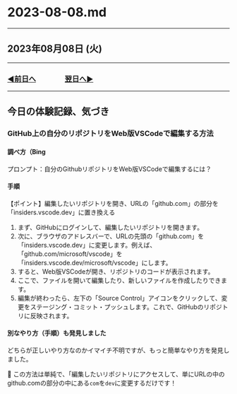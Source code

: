 # 2023-08-08.md

---

## 2023年08月08日 (火)

---

### [◀️前日へ](https://github.com/yuasys/chatty-journal/blob/main/2023/08/2023-08-07.md)&emsp;&emsp;&emsp;&emsp;[翌日へ▶️](https://github.com/yuasys/chatty-journal/blob/main/2023/08/2023-08-09.md)

---

## 今日の体験記録、気づき

### GitHub上の自分のリポジトリをWeb版VSCodeで編集する方法

#### 調べ方（Bing

プロンプト：自分のGithubリポジトリをWeb版VSCodeで編集するには？

#### 手順

【ポイント】編集したいリポジトリを開き、URLの「github.com」の部分を「insiders.vscode.dev」に置き換える

1. まず、GitHubにログインして、編集したいリポジトリを開きます。
1. 次に、ブラウザのアドレスバーで、URLの先頭の「github.com」を「insiders.vscode.dev」に変更します。例えば、「github.com/microsoft/vscode」を「insiders.vscode.dev/microsoft/vscode」にします。
1. すると、Web版VSCodeが開き、リポジトリのコードが表示されます。
1. ここで、ファイルを開いて編集したり、新しいファイルを作成したりできます。  
1. 編集が終わったら、左下の「Source Control」アイコンをクリックして、変更をステージング・コミット・プッシュします。これで、GitHubのリポジトリに反映されます。

#### 別なやり方（手順）も発見しました

どちらが正しいやり方なのかイマイチ不明ですが、もっと簡単なやり方を発見しました。  

📌 この方法は単純で、「編集したいリポジトリにアクセスして、単にURLの中のgithub.comの部分の中にある`com`を`dev`に変更するだけです！
